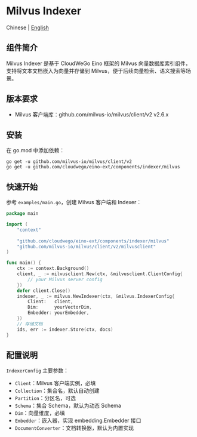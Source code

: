 # Milvus Indexer

Chinese | [English](README.md)

## 组件简介

Milvus Indexer 是基于 CloudWeGo Eino 框架的 Milvus 向量数据库索引组件，支持将文本文档嵌入为向量并存储到
Milvus，便于后续向量检索、语义搜索等场景。

## 版本要求

- Milvus 客户端库：github.com/milvus-io/milvus/client/v2 v2.6.x

## 安装

在 go.mod 中添加依赖：

```shell
go get -u github.com/milvus-io/milvus/client/v2
go get -u github.com/cloudwego/eino-ext/components/indexer/milvus
```

## 快速开始

参考 `examples/main.go`，创建 Milvus 客户端和 Indexer：

```go
package main

import (
	"context"
	
	"github.com/cloudwego/eino-ext/components/indexer/milvus"
	"github.com/milvus-io/milvus/client/v2/milvusclient"
)

func main() {
	ctx := context.Background()
	client, _ := milvusclient.New(ctx, &milvusclient.ClientConfig{
		// your Milvus server config
	})
	defer client.Close()
	indexer, _ := milvus.NewIndexer(ctx, &milvus.IndexerConfig{
		Client:   client,
		Dim:      yourVectorDim,
		Embedder: yourEmbedder,
	})
	// 存储文档
	ids, err := indexer.Store(ctx, docs)
}
```

## 配置说明

`IndexerConfig` 主要参数：

- `Client`：Milvus 客户端实例，必填
- `Collection`：集合名，默认自动创建
- `Partition`：分区名，可选
- `Schema`：集合 Schema，默认为动态 Schema
- `Dim`：向量维度，必填
- `Embedder`：嵌入器，实现 embedding.Embedder 接口
- `DocumentConverter`：文档转换器，默认为内置实现